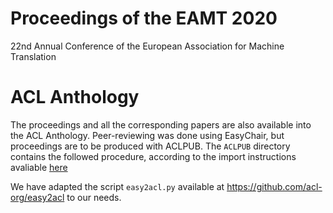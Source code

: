 # Proceedings of the EAMT 2020 
22nd Annual Conference of the European Association for Machine Translation


# ACL Anthology

The proceedings and all the corresponding papers are also available into the ACL Anthology. 
Peer-reviewing was done using EasyChair, but proceedings are to be produced with ACLPUB.
The `ACLPUB` directory contains the followed procedure, according to the import instructions avaliable [here](https://www.aclweb.org/anthology/info/contrib/)
  
We have adapted the script `easy2acl.py` available at https://github.com/acl-org/easy2acl to our needs.
